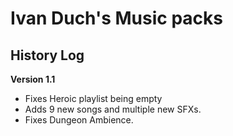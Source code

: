 # Ivan Duch's Music packs

## History Log

**Version 1.1**

- Fixes Heroic playlist being empty
- Adds 9 new songs and multiple new SFXs.
- Fixes Dungeon Ambience.
